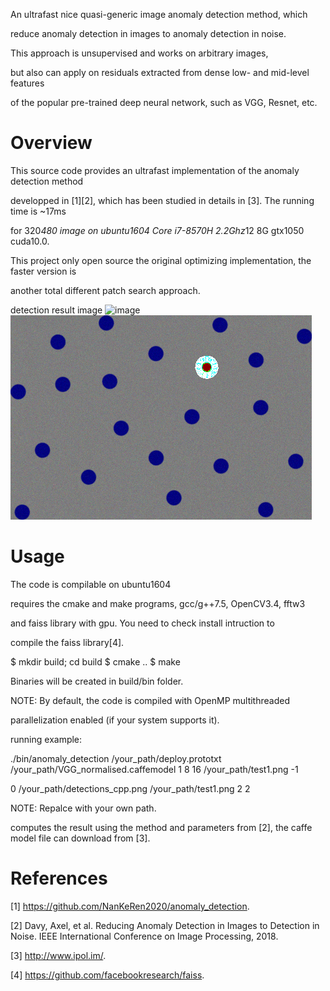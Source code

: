 An ultrafast nice quasi-generic image anomaly detection method, which 

reduce anomaly detection in images to anomaly detection in noise.

This approach is unsupervised and works on arbitrary images,

but also can apply on residuals extracted from dense low- and mid-level features 

of the popular pre-trained deep neural network, such as VGG, Resnet, etc.



# Overview


This source code provides an ultrafast implementation of the anomaly detection method 

developped in [1][2], which has been studied in details in [3]. The running time is ~17ms

for 320*480 image on ubuntu1604 Core i7-8570H 2.2Ghz*12 8G gtx1050 cuda10.0.

This project only open source the original optimizing implementation, the faster version is 

another total different patch search approach. 


detection result image
![image](https://github.com/NanKeRen2020/anomaly_detection/blob/main/detections.png)
![image](https://github.com/NanKeRen2020/ultrafast_anomaly_detection/blob/main/detections1.png)

# Usage


The code is compilable on ubuntu1604

requires the cmake and make programs, gcc/g++7.5, OpenCV3.4, fftw3

and faiss library with gpu. You need to check install intruction to 

compile the faiss library[4]. 


$ mkdir build; cd build
$ cmake ..
$ make

Binaries will be created in build/bin folder.

NOTE: By default, the code is compiled with OpenMP multithreaded

parallelization enabled (if your system supports it). 


running example:

./bin/anomaly_detection  /your_path/deploy.prototxt /your_path/VGG_normalised.caffemodel 1 8 16 /your_path/test1.png -1 

0 /your_path/detections_cpp.png /your_path/test1.png 2 2

NOTE: Repalce with your own path.

computes the result using the method and parameters from [2], the caffe model file can download from [3].


# References

[1] https://github.com/NanKeRen2020/anomaly_detection.

[2] Davy, Axel, et al. Reducing Anomaly Detection in Images to Detection in Noise. 
    IEEE International Conference on Image Processing, 2018.

[3] http://www.ipol.im/.

[4] https://github.com/facebookresearch/faiss.
